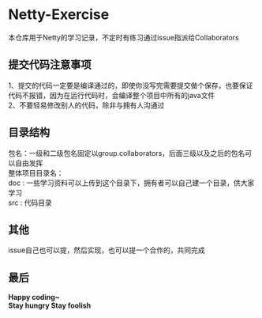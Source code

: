 # Netty-Exercise
本仓库用于Netty的学习记录，不定时有练习通过issue指派给Collaborators  
## 提交代码注意事项  
1、提交的代码一定要是编译通过的，即使你没写完需要提交做个保存，也要保证代码不报错，因为在运行代码时，会编译整个项目中所有的java文件      
2、不要轻易修改别人的代码，除非与拥有人沟通过  
## 目录结构
包名：一级和二级包名固定以group.collaborators，后面三级以及之后的包名可以自由发挥  
整体项目目录名：  
doc : 一些学习资料可以上传到这个目录下，拥有者可以自己建一个目录，供大家学习  
src : 代码目录
## 其他
issue自己也可以提，然后实现，也可以提一个合作的，共同完成  
## 最后 
**Happy coding~**  
**Stay hungry Stay foolish**